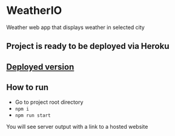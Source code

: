 # WeatherIO
Weather web app that displays weather in selected city

## Project is ready to be deployed via Heroku
## <a href="https://weatherio-demo.herokuapp.com/">Deployed version</a>

## How to run 

- Go to project root directory
- ```npm i```
- ```npm run start```

You will see server output with a link to a hosted website



